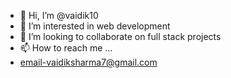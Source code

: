 - 👋 Hi, I’m @vaidik10
- 👀 I’m interested in web development
- 💞️ I’m looking to collaborate on full stack projects
- 📫 How to reach me ...
- email-vaidiksharma7@gmail.com

<!---
vaidik10/vaidik10 is a ✨ special ✨ repository because its `README.md` (this file) appears on your GitHub profile.
You can click the Preview link to take a look at your changes.
--->
